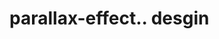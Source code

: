 # parallax-effect.. desgin                                                                                                                                                                                                                                 
